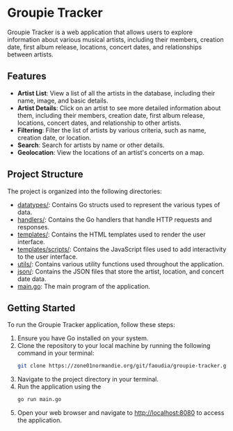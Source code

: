 # Groupie Tracker 

Groupie Tracker is a web application that allows users to explore information about various musical artists, including their members, creation date, first album release, locations, concert dates, and relationships between artists.

## Features

- **Artist List**: View a list of all the artists in the database, including their name, image, and basic details.
- **Artist Details**: Click on an artist to see more detailed information about them, including their members, creation date, first album release, locations, concert dates, and relationship to other artists.
- **Filtering**: Filter the list of artists by various criteria, such as name, creation date, or location.
- **Search**: Search for artists by name or other details.
- **Geolocation**: View the locations of an artist's concerts on a map.

## Project Structure

The project is organized into the following directories:

- [datatypes/](datatypes/): Contains Go structs used to represent the various types of data.
- [handlers/](handlers/): Contains the Go handlers that handle HTTP requests and responses.
- [templates/](templates/): Contains the HTML templates used to render the user interface.
- [templates/scripts/](templates/scripts/): Contains the JavaScript files used to add interactivity to the user interface.
- [utils/](utils/): Contains various utility functions used throughout the application.
- [json/](json/): Contains the JSON files that store the artist, location, and concert date data.
- [main.go](main.go): The main program of the application.

## Getting Started

To run the Groupie Tracker application, follow these steps:

1. Ensure you have Go installed on your system.
2. Clone the repository to your local machine by running the following command in your terminal:
   ```bash
   git clone https://zone01normandie.org/git/faoudia/groupie-tracker.git
   ```
3. Navigate to the project directory in your terminal.
4. Run the application using the 
    ```bash 
    go run main.go
    ```
5. Open your web browser and navigate to [http://localhost:8080](http://localhost:8080) to access the application.